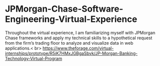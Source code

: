 # JPMorgan-Chase-Software-Engineering-Virtual-Experience
Throughout the virtual experience, I am familiarizing myself with JPMorgan Chase frameworks and apply my technical skills to a hypothetical request from the firm’s trading floor to analyze and visualize data in web applications.<  br>
https://www.theforage.com/virtual-internships/prototype/R5iK7HMxJGBgaSbvk/JP-Morgan-Banking-Technology-Virtual-Program
